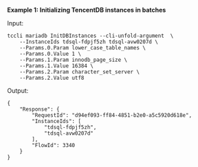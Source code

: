 **Example 1: Initializing TencentDB instances in batches**



Input: 

```
tccli mariadb InitDBInstances --cli-unfold-argument  \
    --InstanceIds tdsql-fdpjf5zh tdsql-avw0207d \
    --Params.0.Param lower_case_table_names \
    --Params.0.Value 1 \
    --Params.1.Param innodb_page_size \
    --Params.1.Value 16384 \
    --Params.2.Param character_set_server \
    --Params.2.Value utf8
```

Output: 
```
{
    "Response": {
        "RequestId": "d94ef093-ff84-4851-b2e0-a5c5920d618e",
        "InstanceIds": [
            "tdsql-fdpjf5zh",
            "tdsql-avw0207d"
        ],
        "FlowId": 3340
    }
}
```

